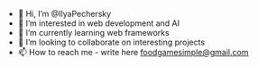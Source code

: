 - 👋 Hi, I’m @IlyaPechersky
- 👀 I’m interested in web development and AI
- 🌱 I’m currently learning web frameworks
- 💞️ I’m looking to collaborate on interesting projects
- 📫 How to reach me - write here foodgamesimple@gmail.com

<!---
IlyaPechersky/IlyaPechersky is a ✨ special ✨ repository because its `README.md` (this file) appears on your GitHub profile.
You can click the Preview link to take a look at your changes.
--->
